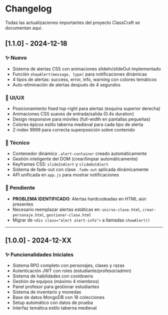 # Changelog

Todas las actualizaciones importantes del proyecto ClassCraft se documentan aquí.

## [1.1.0] - 2024-12-18

### ✨ Nuevo
- Sistema de alertas CSS con animaciones slideIn/slideOut implementado
- Función `showAlert(message, type)` para notificaciones dinámicas
- 4 tipos de alertas: success, error, info, warning con colores temáticos
- Auto-eliminación de alertas después de 4 segundos

### 🎨 UI/UX
- Posicionamiento fixed top-right para alertas (esquina superior derecha)
- Animaciones CSS suaves de entrada/salida (0.4s duration)
- Design responsive para móviles (full-width en pantallas pequeñas)
- Colores épicos estilo taberna medieval para cada tipo de alerta
- Z-index 9999 para correcta superposición sobre contenido

### 🔧 Técnico
- Contenedor dinámico `.alert-container` creado automáticamente
- Gestión inteligente del DOM (crear/limpiar automáticamente)
- Keyframes CSS: `slideInAlert` y `slideOutAlert`
- Sistema de fade-out con clase `.fade-out` aplicada dinámicamente
- API unificada en `app.js` para mostrar notificaciones

### 🚧 Pendiente
- **PROBLEMA IDENTIFICADO**: Alertas hardcodeadas en HTML aún presentes
- Necesario reemplazar alertas estáticas en: `unirse-clase.html`, `crear-personaje.html`, `gestionar-clase.html`
- Migrar de `<div class="alert alert-info">` a llamadas `showAlert()`

---

## [1.0.0] - 2024-12-XX

### ✨ Funcionalidades Iniciales
- Sistema RPG completo con personajes, clases y razas
- Autenticación JWT con roles (estudiante/profesor/admin)
- Sistema de habilidades con cooldowns
- Gestión de equipos (máximo 4 miembros)
- Panel profesor para gestionar estudiantes
- Sistema de inventario y monedas
- Base de datos MongoDB con 18 colecciones
- Setup automático con datos de prueba
- Interfaz temática estilo taberna medieval
